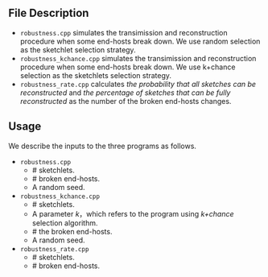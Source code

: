 ## File Description

* ```robustness.cpp``` simulates the transimission and reconstruction procedure when some end-hosts break down.  We use random selection as the sketchlet selection strategy.
* ```robustness_kchance.cpp``` simulates the transimission and reconstruction procedure when some end-hosts break down. We use k+chance selection as the sketchlets selection strategy.
* ```robustness_rate.cpp``` calculates *the probability that all sketches can be reconstructed* and *the percentage of sketches that can be fully reconstructed* as the number of the broken end-hosts changes.

## Usage

We describe the inputs to the three programs as follows.

* ```robustness.cpp```
  * \# sketchlets.
  * \# broken end-hosts.
  * A random seed.
* ```robustness_kchance.cpp```
  * \# sketchlets.
  * A parameter *k*，which refers to the program using *k+chance* selection algorithm.
  * \# the broken end-hosts.
  * A random seed.
* ```robustness_rate.cpp```
  * \# sketchlets.
  * \# broken end-hosts.


